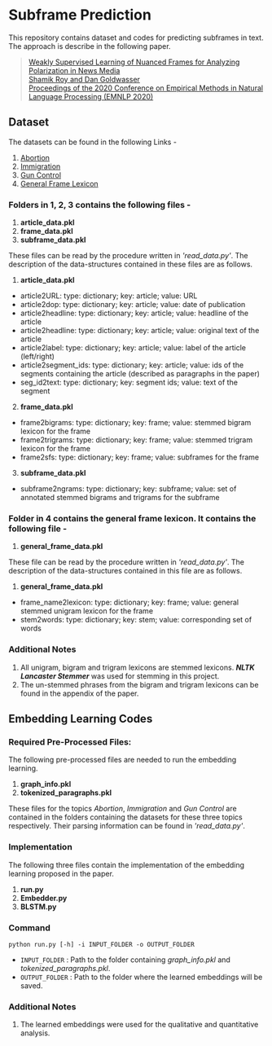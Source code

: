 # Subframe Prediction

This repository contains dataset and codes for predicting subframes in text. The approach is describe in the following paper.

> [Weakly Supervised Learning of Nuanced Frames for Analyzing Polarization in News Media\
> Shamik Roy and Dan Goldwasser\
> Proceedings of the 2020 Conference on Empirical Methods in Natural Language Processing (EMNLP 2020)](https://www.aclweb.org/anthology/2020.emnlp-main.620.pdf)

## Dataset

The datasets can be found in the following Links -
1. [Abortion](https://drive.google.com/drive/folders/1_WhCDhT8n_7c1cdMHeFhd1lROXiqIcJ0?usp=sharing)
2. [Immigration](https://drive.google.com/drive/folders/1cnyqtyG7-GBtMZpRGZnMo-CJul9_UQM8?usp=sharing)
3. [Gun Control](https://drive.google.com/drive/folders/1X2-_NUCsFRqgnjAH9jHrrWJK4ayKNGu2?usp=sharing)
4. [General Frame Lexicon](https://drive.google.com/drive/folders/1tlrwrnphwOUe2iP0U0KVukiyRq5SoOO6?usp=sharing)

### Folders in 1, 2, 3 contains the following files -
1. **article_data.pkl**
2. **frame_data.pkl**
3. **subframe_data.pkl**

These files can be read by the procedure written in _'read_data.py'_. The description of the data-structures contained in these files are as follows.

1. **article_data.pkl**
* article2URL: type: dictionary; key: article; value: URL
* article2dop: type: dictionary; key: article; value: date of publication
* article2headline: type: dictionary; key: article; value: headline of the article
* article2headline: type: dictionary; key: article; value: original text of the article
* article2label: type: dictionary; key: article; value: label of the article (left/right)
* article2segment_ids: type: dictionary; key: article; value: ids of the segments containing the article (described as paragraphs in the paper)
* seg_id2text: type: dictionary; key: segment ids; value: text of the segment
2. **frame_data.pkl**
* frame2bigrams: type: dictionary; key: frame; value: stemmed bigram lexicon for the frame
* frame2trigrams: type: dictionary; key: frame; value: stemmed trigram lexicon for the frame
* frame2sfs: type: dictionary; key: frame; value: subframes for the frame
3. **subframe_data.pkl**
* subframe2ngrams: type: dictionary; key: subframe; value: set of annotated stemmed bigrams and trigrams for the subframe

### Folder in 4 contains the general frame lexicon. It contains the following file - 
1. **general_frame_data.pkl**

These file can be read by the procedure written in _'read_data.py'_. The description of the data-structures contained in this file are as follows.

1. **general_frame_data.pkl**
* frame_name2lexicon: type: dictionary; key: frame; value: general stemmed unigram lexicon for the frame
* stem2words: type: dictionary; key: stem; value: corresponding set of words

### Additional Notes
1. All unigram, bigram and trigram lexicons are stemmed lexicons. **_NLTK Lancaster Stemmer_** was used for stemming in this project.
2. The un-stemmed phrases from the bigram and trigram lexicons can be found in the appendix of the paper.


## Embedding Learning Codes
### Required Pre-Processed Files: 
The following pre-processed files are needed to run the embedding learning.
1. **graph_info.pkl**
2. **tokenized_paragraphs.pkl**

These files for the topics _Abortion_, _Immigration_ and _Gun Control_ are contained in the folders containing the datasets for these three topics respectively. Their parsing information can be found in _'read_data.py'_.

### Implementation
The following three files contain the implementation of the embedding learning proposed in the paper.
1. **run.py**
2. **Embedder.py**
3. **BLSTM.py**

### Command 
`python run.py [-h] -i INPUT_FOLDER -o OUTPUT_FOLDER`
* `INPUT_FOLDER` : Path to the folder containing _graph_info.pkl_ and _tokenized_paragraphs.pkl_.
* `OUTPUT_FOLDER` : Path to the folder where the learned embeddings will be saved.

### Additional Notes
1. The learned embeddings were used for the qualitative and quantitative analysis.

